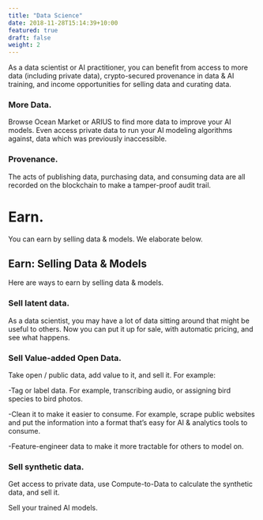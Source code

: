```yaml
---
title: "Data Science"
date: 2018-11-28T15:14:39+10:00
featured: true
draft: false
weight: 2
---
```


As a data scientist or AI practitioner, you can benefit from access to more data (including private data), crypto-secured provenance in data & AI training, and income opportunities for selling data and curating data.

### More Data. 

Browse Ocean Market or ARIUS to find more data to improve your AI models. Even access private data to run your AI modeling algorithms against, data which was previously inaccessible.

### Provenance. 
The acts of publishing data, purchasing data, and consuming data are all recorded on the blockchain to make a tamper-proof audit trail.

# Earn. 

You can earn by selling data & models. We elaborate below.

## Earn: Selling Data & Models

Here are ways to earn by selling data & models.

### Sell latent data. 
As a data scientist, you may have a lot of data sitting around that might be useful to others. Now you can put it up for sale, with automatic pricing, and see what happens.

### Sell Value-added Open Data. 

Take open / public data, add value to it, and sell it. For example:

-Tag or label data. For example, transcribing audio, or assigning bird species to bird photos.

-Clean it to make it easier to consume. For example, scrape public websites and put the information into a format that’s easy for AI & analytics tools to consume.

-Feature-engineer data to make it more tractable for others to model on.

### Sell synthetic data. 

Get access to private data, use Compute-to-Data to calculate the synthetic data, and sell it.

Sell your trained AI models.

